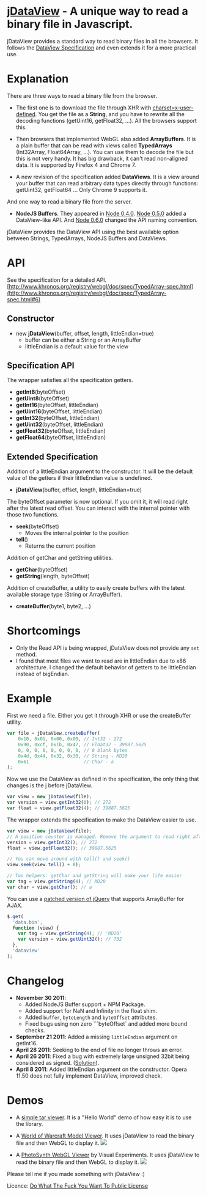 <a href="http://blog.vjeux.com/2011/javascript/jdataview-read-binary-file.html">jDataView</a> - A unique way to read a binary file in Javascript.
================================

jDataView provides a standard way to read binary files in all the browsers. It follows the [DataView Specification](http://www.khronos.org/registry/webgl/doc/spec/TypedArray-spec.html#6) and even extends it for a more practical use.

Explanation
=========

There are three ways to read a binary file from the browser.

* The first one is to download the file through XHR with [charset=x-user-defined](https://developer.mozilla.org/en/using_xmlhttprequest#Receiving_binary_data). You get the file as a **String**, and you have to rewrite all the decoding functions (getUint16, getFloat32, ...). All the browsers support this.

* Then browsers that implemented WebGL also added **ArrayBuffers**. It is a plain buffer that can be read with views called **TypedArrays** (Int32Array, Float64Array, ...). You can use them to decode the file but this is not very handy. It has big drawback, it can't read non-aligned data. It is supported by Firefox 4 and Chrome 7.

* A new revision of the specification added **DataViews**. It is a view around your buffer that can read arbitrary data types directly through functions: getUint32, getFloat64 ... Only Chrome 9 supports it.

And one way to read a binary file from the server.

* **NodeJS Buffers**. They appeared in [Node 0.4.0](http://nodejs.org/docs/v0.4.0/api/buffers.html). [Node 0.5.0](http://nodejs.org/docs/v0.5.0/api/buffers.html) added a DataView-like API. And [Node 0.6.0](http://nodejs.org/docs/v0.6.0/api/buffers.html) changed the API naming convention.

jDataView provides the DataView API using the best available option between Strings, TypedArrays, NodeJS Buffers and DataViews.

API
===
See the specification for a detailed API. [http://www.khronos.org/registry/webgl/doc/spec/TypedArray-spec.html](http://www.khronos.org/registry/webgl/doc/spec/TypedArray-spec.html#6)

Constructor
-----------------
* new **jDataView**(buffer, offset, length, littleEndian=true)
    * buffer can be either a String or an ArrayBuffer
    * littleEndian is a default value for the view

Specification API
-------------------------
The wrapper satisfies all the specification getters.

* **getInt8**(byteOffset)
* **getUint8**(byteOffset)
* **getInt16**(byteOffset, littleEndian)
* **getUint16**(byteOffset, littleEndian)
* **getInt32**(byteOffset, littleEndian)
* **getUint32**(byteOffset, littleEndian)
* **getFloat32**(byteOffset, littleEndian)
* **getFloat64**(byteOffset, littleEndian)


Extended Specification
---------------------------------
Addition of a littleEndian argument to the constructor. It will be the default value of the getters if their littleEndian value is undefined.

* **jDataView**(buffer, offset, length, littleEndian=true)

The byteOffset parameter is now optional. If you omit it, it will read right after the latest read offset. You can interact with the internal pointer with those two functions.

* **seek**(byteOffset)
    * Moves the internal pointer to the position
* **tell**()
    * Returns the current position

Addition of getChar and getString utilities.

* **getChar**(byteOffset)
* **getString**(length, byteOffset)

Addition of createBuffer, a utility to easily create buffers with the latest available storage type (String or ArrayBuffer).

* **createBuffer**(byte1, byte2, ...)

Shortcomings
==========

* Only the Read API is being wrapped, jDataView does not provide any `set` method.
* I found that most files we want to read are in littleEndian due to x86 architecture. I changed the default behavior of getters to be littleEndian instead of bigEndian.

Example
======
First we need a file. Either you get it through XHR or use the createBuffer utility.

```javascript
var file = jDataView.createBuffer(
	0x10, 0x01, 0x00, 0x00, // Int32 - 272
	0x90, 0xcf, 0x1b, 0x47, // Float32 - 39887.5625
	0, 0, 0, 0, 0, 0, 0, 0, // 8 blank bytes
	0x4d, 0x44, 0x32, 0x30, // String - MD20
	0x61                    // Char - a
);
```

Now we use the DataView as defined in the specification, the only thing that changes is the j before jDataView.

```javascript
var view = new jDataView(file);
var version = view.getInt32(0); // 272
var float = view.getFloat32(4); // 39887.5625
```

The wrapper extends the specification to make the DataView easier to use.

```javascript
var view = new jDataView(file);
// A position counter is managed. Remove the argument to read right after the last read.
version = view.getInt32(); // 272
float = view.getFloat32(); // 39887.5625

// You can move around with tell() and seek()
view.seek(view.tell() + 8);

// Two helpers: getChar and getString will make your life easier
var tag = view.getString(4); // MD20
var char = view.getChar(); // a
```

You can use a <a href="http://blog.vjeux.com/2011/javascript/jquery-binary-ajax.html">patched version of jQuery</a> that supports ArrayBuffer for AJAX.

```javascript
$.get(
  'data.bin',
  function (view) {
    var tag = view.getString(4); // 'MD20'
    var version = view.getUint32(); // 732
  },
  'dataview'
);
```

Changelog
========
* **November 30 2011**:
  * Added NodeJS Buffer support + NPM Package.
  * Added support for NaN and Infinity in the float shim.
  * Added ```buffer```, ```byteLength``` and ```byteOffset``` attributes.
  * Fixed bugs using non zero ```byteOffset` and added more bound checks.
* **September 21 2011**: Added a missing ```littleEndian``` argument on getInt16.
* **April 28 2011**: Seeking to the end of file no longer throws an error.
* **April 26 2011**: Fixed a bug with extremely large unsigned 32bit being considered as signed. ([Solution](http://stackoverflow.com/questions/1240408/reading-bytes-from-a-javascript-string/2954435#2954435)). 
* **April 8 2011**: Added littleEndian argument on the constructor. Opera 11.50 does not fully implement DataView, improved check.

Demos
==== 

* A <a href="http://fooo.fr/~vjeux/github/jsDataView/demo/untar/untar.html">simple tar viewer</a>. It is a "Hello World" demo of how easy it is to use the library.

* A <a href="http://fooo.fr/~vjeux/github/jsWoWModelViewer/modelviewer.html">World of Warcraft Model Viewer</a>. It uses jDataView to read the binary file and then WebGL to display it.
<a href="http://fooo.fr/~vjeux/github/jsWoWModelViewer/modelviewer.html"><img src="http://fooo.fr/~vjeux/github/jsWoWModelViewer/images/modelviewer.png"></a>

* A <a href="http://www.visual-experiments.com/2011/04/05/photosynth-webgl-viewer/">PhotoSynth WebGL Viewer</a> by Visual Experiments. It uses jDataView to read the binary file and then WebGL to display it.
<a href="http://www.visual-experiments.com/2011/04/05/photosynth-webgl-viewer/"><img src="http://i.imgur.com/HRHXo.jpg"/></a>

Please tell me if you made something with jDataView :)

Licence: [Do What The Fuck You Want To Public License](http://sam.zoy.org/wtfpl/)
